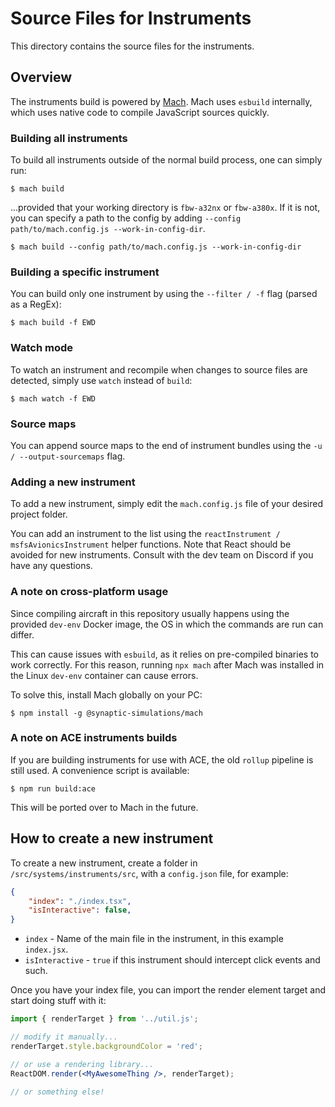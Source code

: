 # Source Files for Instruments

This directory contains the source files for the instruments.

## Overview

The instruments build is powered by [Mach](https://github.com/Synaptic-Simulations/mach/). Mach uses `esbuild` internally, which uses native code to compile JavaScript sources quickly.

### Building all instruments

To build all instruments outside of the normal build process, one can simply run:

```
$ mach build
```

...provided that your working directory is `fbw-a32nx` or `fbw-a380x`. If it is not, you can specify a path to the config by adding `--config path/to/mach.config.js --work-in-config-dir`.

```
$ mach build --config path/to/mach.config.js --work-in-config-dir
```

### Building a specific instrument

You can build only one instrument by using the `--filter / -f` flag (parsed as a RegEx):

```
$ mach build -f EWD
```

### Watch mode

To watch an instrument and recompile when changes to source files are detected, simply use `watch` instead of `build`:

```
$ mach watch -f EWD
```

### Source maps

You can append source maps to the end of instrument bundles using the `-u / --output-sourcemaps` flag.

### Adding a new instrument

To add a new instrument, simply edit the `mach.config.js` file of your desired project folder.

You can add an instrument to the list using the `reactInstrument / msfsAvionicsInstrument` helper functions. Note that React should be avoided for new instruments. Consult with the dev team on Discord if you have any questions.

### A note on cross-platform usage

Since compiling aircraft in this repository usually happens using the provided `dev-env` Docker image, the OS in which the commands are run can differ.

This can cause issues with `esbuild`, as it relies on pre-compiled binaries to work correctly. For this reason, running `npx mach` after Mach was installed in the Linux `dev-env` container can cause errors.

To solve this, install Mach globally on your PC:

```
$ npm install -g @synaptic-simulations/mach
```

### A note on ACE instruments builds

If you are building instruments for use with ACE, the old `rollup` pipeline is still used. A convenience script is available:

```
$ npm run build:ace
```

This will be ported over to Mach in the future.

## How to create a new instrument

To create a new instrument, create a folder in `/src/systems/instruments/src`, with a `config.json` file, for example:

```json
{
    "index": "./index.tsx",
    "isInteractive": false,
}
```

- `index` - Name of the main file in the instrument, in this example `index.jsx`.
- `isInteractive` - `true` if this instrument should intercept click events and such.

Once you have your index file, you can import the render element target and start doing stuff with it:

```jsx
import { renderTarget } from '../util.js';

// modify it manually...
renderTarget.style.backgroundColor = 'red';

// or use a rendering library...
ReactDOM.render(<MyAwesomeThing />, renderTarget);

// or something else!
```
